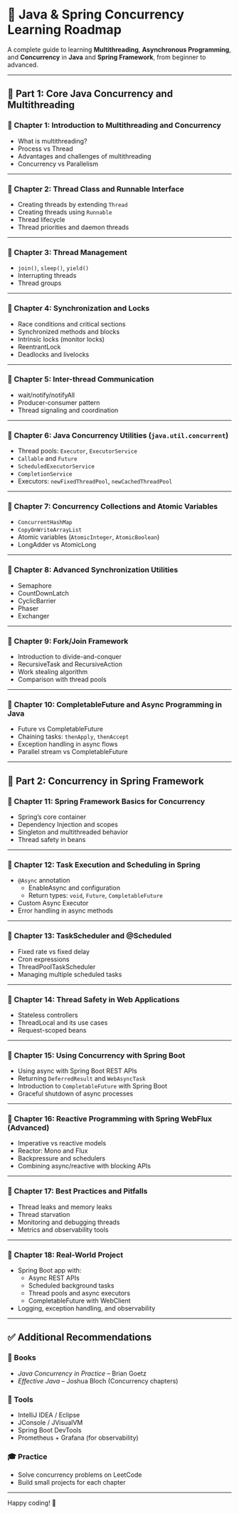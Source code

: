 
# 🧵 Java & Spring Concurrency Learning Roadmap

A complete guide to learning **Multithreading**, **Asynchronous Programming**, and **Concurrency** in **Java** and **Spring Framework**, from beginner to advanced.

---

## 🔷 Part 1: Core Java Concurrency and Multithreading

### 📘 Chapter 1: Introduction to Multithreading and Concurrency
- What is multithreading?
- Process vs Thread
- Advantages and challenges of multithreading
- Concurrency vs Parallelism

---

### 📘 Chapter 2: Thread Class and Runnable Interface
- Creating threads by extending `Thread`
- Creating threads using `Runnable`
- Thread lifecycle
- Thread priorities and daemon threads

---

### 📘 Chapter 3: Thread Management
- `join()`, `sleep()`, `yield()`
- Interrupting threads
- Thread groups

---

### 📘 Chapter 4: Synchronization and Locks
- Race conditions and critical sections
- Synchronized methods and blocks
- Intrinsic locks (monitor locks)
- ReentrantLock
- Deadlocks and livelocks

---

### 📘 Chapter 5: Inter-thread Communication
- wait/notify/notifyAll
- Producer-consumer pattern
- Thread signaling and coordination

---

### 📘 Chapter 6: Java Concurrency Utilities (`java.util.concurrent`)
- Thread pools: `Executor`, `ExecutorService`
- `Callable` and `Future`
- `ScheduledExecutorService`
- `CompletionService`
- Executors: `newFixedThreadPool`, `newCachedThreadPool`

---

### 📘 Chapter 7: Concurrency Collections and Atomic Variables
- `ConcurrentHashMap`
- `CopyOnWriteArrayList`
- Atomic variables (`AtomicInteger`, `AtomicBoolean`)
- LongAdder vs AtomicLong

---

### 📘 Chapter 8: Advanced Synchronization Utilities
- Semaphore
- CountDownLatch
- CyclicBarrier
- Phaser
- Exchanger

---

### 📘 Chapter 9: Fork/Join Framework
- Introduction to divide-and-conquer
- RecursiveTask and RecursiveAction
- Work stealing algorithm
- Comparison with thread pools

---

### 📘 Chapter 10: CompletableFuture and Async Programming in Java
- Future vs CompletableFuture
- Chaining tasks: `thenApply`, `thenAccept`
- Exception handling in async flows
- Parallel stream vs CompletableFuture

---

## 🔷 Part 2: Concurrency in Spring Framework

### 📘 Chapter 11: Spring Framework Basics for Concurrency
- Spring’s core container
- Dependency Injection and scopes
- Singleton and multithreaded behavior
- Thread safety in beans

---

### 📘 Chapter 12: Task Execution and Scheduling in Spring
- `@Async` annotation
  - EnableAsync and configuration
  - Return types: `void`, `Future`, `CompletableFuture`
- Custom Async Executor
- Error handling in async methods

---

### 📘 Chapter 13: TaskScheduler and @Scheduled
- Fixed rate vs fixed delay
- Cron expressions
- ThreadPoolTaskScheduler
- Managing multiple scheduled tasks

---

### 📘 Chapter 14: Thread Safety in Web Applications
- Stateless controllers
- ThreadLocal and its use cases
- Request-scoped beans

---

### 📘 Chapter 15: Using Concurrency with Spring Boot
- Using async with Spring Boot REST APIs
- Returning `DeferredResult` and `WebAsyncTask`
- Introduction to `CompletableFuture` with Spring Boot
- Graceful shutdown of async processes

---

### 📘 Chapter 16: Reactive Programming with Spring WebFlux (Advanced)
- Imperative vs reactive models
- Reactor: Mono and Flux
- Backpressure and schedulers
- Combining async/reactive with blocking APIs

---

### 📘 Chapter 17: Best Practices and Pitfalls
- Thread leaks and memory leaks
- Thread starvation
- Monitoring and debugging threads
- Metrics and observability tools

---

### 📘 Chapter 18: Real-World Project
- Spring Boot app with:
  - Async REST APIs
  - Scheduled background tasks
  - Thread pools and async executors
  - CompletableFuture with WebClient
- Logging, exception handling, and observability

---

## ✅ Additional Recommendations

### 📗 Books
- *Java Concurrency in Practice* – Brian Goetz
- *Effective Java* – Joshua Bloch (Concurrency chapters)

### 🔧 Tools
- IntelliJ IDEA / Eclipse
- JConsole / JVisualVM
- Spring Boot DevTools
- Prometheus + Grafana (for observability)

### 🎓 Practice
- Solve concurrency problems on LeetCode
- Build small projects for each chapter

---

Happy coding! 🚀

